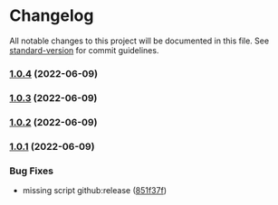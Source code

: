 # Changelog

All notable changes to this project will be documented in this file. See [standard-version](https://github.com/conventional-changelog/standard-version) for commit guidelines.

### [1.0.4](https://github.com/gaussb-labs/tf-modules/compare/v1.2.1...v1.0.4) (2022-06-09)

### [1.0.3](https://github.com/gaussb-labs/tf-modules/compare/v1.2.0...v1.0.3) (2022-06-09)

### [1.0.2](https://github.com/gaussb-labs/tf-modules/compare/v1.1.0...v1.0.2) (2022-06-09)

### [1.0.1](https://github.com/gaussb-labs/tf-modules/compare/v1.2.4...v1.0.1) (2022-06-09)


### Bug Fixes

* missing script github:release ([851f37f](https://github.com/gaussb-labs/tf-modules/commit/851f37f0313f911d65faf682e43ec704e3c73711))
